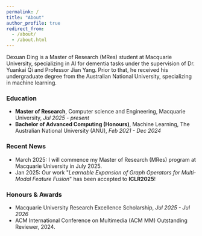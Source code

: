 ```yaml
---
permalink: /
title: "About"
author_profile: true
redirect_from: 
  - /about/
  - /about.html
---
```

Dexuan Ding is a Master of Research (MRes) student at Macquarie University, specializing in AI for dementia tasks under the supervision of Dr. Yuankai Qi and Professor Jian Yang. Prior to that, he received his undergraduate degree from the Australian National University, specializing in machine learning.

### Education

- **Master of Research**, Computer science and Engineering, Macquarie University, *Jul 2025 - present*
- **Bachelor of Advanced Computing (Honours)**, Machine Learning, The Australian National University (ANU), *Feb 2021 - Dec 2024*


### Recent News

- March 2025: I will commence my Master of Research (MRes) program at Macquarie University in July 2025.
- Jan 2025: Our work "*Learnable Expansion of Graph Operators for Multi-Modal Feature Fusion*" has been accepted to **ICLR2025**!


### Honours & Awards

- Macquarie University Research Excellence Scholarship, *Jul 2025 - Jul 2026*
- ACM International Conference on Multimedia (ACM MM) Outstanding Reviewer, 2024.
